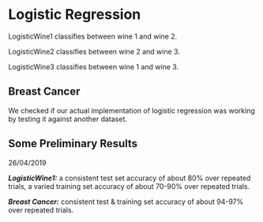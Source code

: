 # Logistic Regression

LogisticWine1 classifies between wine 1 and wine 2.

LogisticWine2 classifies between wine 2 and wine 3.

LogisticWine3 classifies between wine 1 and wine 3.


## Breast Cancer

We checked if our actual implementation of logistic regression was working by testing it against another dataset.


## Some Preliminary Results

26/04/2019

***LogisticWine1:*** a consistent test set accuracy of about 80% over repeated trials, a varied training set accuracy of about 70-90% over repeated trials.

***Breast Cancer:*** consistent test & training set accuracy of about 94-97% over repeated trials.
